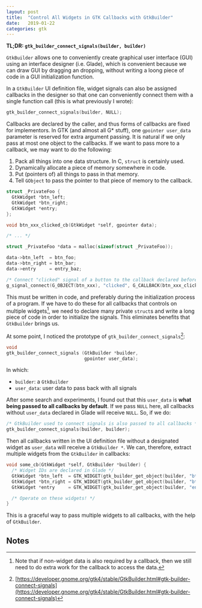 ```yaml
---
layout: post
title:  "Control All Widgets in GTK Callbacks with GtkBuilder"
date:   2019-01-22
categories: gtk
---
```


**TL;DR: `gtk_builder_connect_signals(builder, builder)`**

`GtkBuilder` allows one to conveniently create graphical user interface (GUI) using an interface designer (i.e. Glade), which is convenient because we can draw GUI by dragging an dropping, without writing a loong piece of code in a GUI initialization function.

In a `GtkBuilder` UI definition file, widget signals can also be assigned callbacks in the designer so that one can conveniently connect them with a single function call (this is what previously I wrote):

```c
gtk_builder_connect_signals(builder, NULL);
```

Callbacks are declared by the caller, and thus forms of callbacks are fixed for implementors. In GTK (and almost all G\* stuff), one `gpointer user_data` parameter is reserved for extra argument passing. It is natural if we only pass at most one object to the callbacks. If we want to pass more to a callback, we may want to do the following:

1. Pack all things into one data structure. In C, `struct` is certainly used.
2. Dynamically allocate a piece of memory somewhere in code.
3. Put (pointers of) all things to pass in that memory.
4. Tell `GObject` to pass the pointer to that piece of memory to the callback.

```c
struct _PrivateFoo {
  GtkWidget *btn_left;
  GtkWidget *btn_right;
  GtkWidget *entry;
};

void btn_xxx_clicked_cb(GtkWidget *self, gpointer data);

/* ... */

struct _PrivateFoo *data = malloc(sizeof(struct _PrivateFoo));

data->btn_left  = btn_foo;
data->btn_right = btn_bar;
data->entry     = entry_baz;

/* Connect "clicked" signal of a button to the callback declared before */
g_signal_connect(G_OBJECT(btn_xxx), "clicked", G_CALLBACK(btn_xxx_clicked_cb), data);
```

This must be written in code, and preferably during the initialization process of a program. If we have to do these for all callbacks that controls on multiple widgets[^1], we need to declare many private `struct`s and write a long piece of code in order to initialize the signals. This eliminates benefits that `GtkBuilder` brings us.

At some point, I noticed the prototype of `gtk_builder_connect_signals`[^2]:

```c
void
gtk_builder_connect_signals (GtkBuilder *builder,
                             gpointer user_data);
```

In which:

- `builder`: a `GtkBuilder`
- `user_data`: user data to pass back with all signals

After some search and experiments, I found out that this `user_data` is **what being passed to all callbacks by default**. If we pass `NULL` here, all callbacks without `user_data` declared in Glade will receive `NULL`. So, if we do:

```c
/* GtkBuilder used to connect signals is also passed to all callbacks */
gtk_builder_connect_signals(builder, builder);
```

Then all callbacks written in the UI definition file without a designated widget as `user_data` will receive a `GtkBuilder *`. We can, therefore, extract multiple widgets from the `GtkBuilder` in callbacks:

```c
void some_cb(GtkWidget *self, GtkBuilder *builder) {
  /* Widget IDs are declared in Glade */
  GtkWidget *btn_left  = GTK_WIDGET(gtk_builder_get_object(builder, "btn_foo"));
  GtkWidget *btn_right = GTK_WIDGET(gtk_builder_get_object(builder, "btn_bar"));
  GtkWidget *entry     = GTK_WIDGET(gtk_builder_get_object(builder, "entry_baz"));

  /* Operate on these widgets! */
}
```

This is a graceful way to pass multiple widgets to all callbacks, with the help of `GtkBuilder`.

## Notes

[^1]: Note that if non-widget data is also required by a callback, then we still need to do extra work for the callback to access the data.
[^2]: [https://developer.gnome.org/gtk4/stable/GtkBuilder.html#gtk-builder-connect-signals](https://developer.gnome.org/gtk4/stable/GtkBuilder.html#gtk-builder-connect-signals)